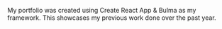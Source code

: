 My portfolio was created using Create React App & Bulma as my framework. 
This showcases my previous work done over the past year. 